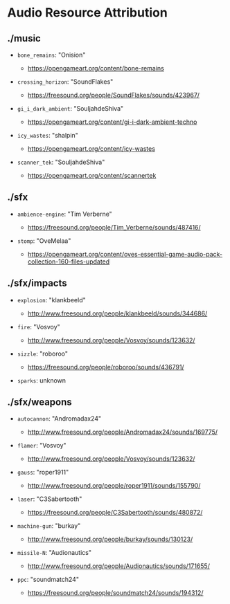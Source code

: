 # Audio Resource Attribution

## ./music

- `bone_remains`: "Onision"
  - https://opengameart.org/content/bone-remains

- `crossing_horizon`: "SoundFlakes"
  - https://freesound.org/people/SoundFlakes/sounds/423967/

- `gi_i_dark_ambient`: "SouljahdeShiva"
  - https://opengameart.org/content/gi-i-dark-ambient-techno

- `icy_wastes`: "shalpin"
  - https://opengameart.org/content/icy-wastes

- `scanner_tek`: "SouljahdeShiva"
  - https://opengameart.org/content/scannertek



## ./sfx

- `ambience-engine`: "Tim Verberne"
  - https://freesound.org/people/Tim_Verberne/sounds/487416/

- `stomp`: "OveMelaa"
  - https://opengameart.org/content/oves-essential-game-audio-pack-collection-160-files-updated

## ./sfx/impacts

- `explosion`: "klankbeeld"
  - http://www.freesound.org/people/klankbeeld/sounds/344686/

- `fire`: "Vosvoy"
  - http://www.freesound.org/people/Vosvoy/sounds/123632/

- `sizzle`: "roboroo"
  - https://freesound.org/people/roboroo/sounds/436791/

- `sparks`: unknown

## ./sfx/weapons

- `autocannon`: "Andromadax24"
  - http://www.freesound.org/people/Andromadax24/sounds/169775/

- `flamer`: "Vosvoy"
  - http://www.freesound.org/people/Vosvoy/sounds/123632/

- `gauss`: "roper1911"
  - http://www.freesound.org/people/roper1911/sounds/155790/

- `laser`: "C3Sabertooth"
  - https://freesound.org/people/C3Sabertooth/sounds/480872/

- `machine-gun`: "burkay"
  - http://www.freesound.org/people/burkay/sounds/130123/

- `missile-N`: "Audionautics"
  - http://www.freesound.org/people/Audionautics/sounds/171655/

- `ppc`: "soundmatch24"
  - https://freesound.org/people/soundmatch24/sounds/194312/
